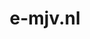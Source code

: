 ---
layout: post
title:  "e-mjv.nl"
internal_url:  "/dutchgov/e-mjv.nl.html"
categories: dutchgov
---